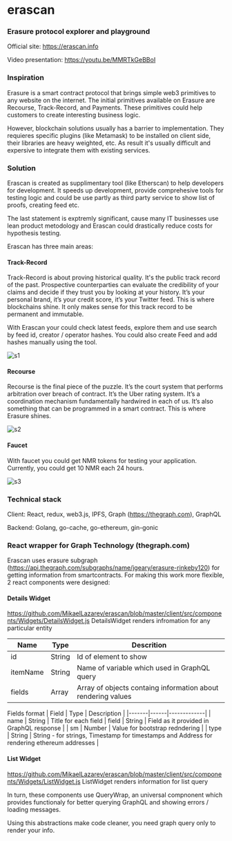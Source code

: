 # erascan
### Erasure protocol explorer and playground

Official site: https://erascan.info

Video presentation: https://youtu.be/MMRTkGeBBoI

### Inspiration

Erasure is a smart contract protocol that brings simple web3 primitives to any website on the internet. The initial primitives available on Erasure are Recourse, Track-Record, and Payments. These primitives could help customers to create interesting business logic.

However, blockchain solutions usually has a barrier to implementation. They requieres specific plugins (like Metamask) to be installed on client side, their libraries are heavy weighted, etc. As result it's usually difficult and expersive to integrate them with existing services.

### Solution
Erascan is created as supplimentary tool (like Etherscan) to help developers for development. It speeds up development, provide comprehesive tools for testing logic and could be use partly as third party service to show list of proofs, creating feed etc.

The last statement is exptremly significant, cause many IT businesses use lean product metodology and Erascan could drastically reduce costs for hypothesis testing.

Erascan has three main areas:

#### Track-Record
Track-Record is about proving historical quality. It's the public track record of the past. Prospective counterparties can evaluate the credibility of your claims and decide if they trust you by looking at your history. It’s your personal brand, it’s your credit score, it’s your Twitter feed. This is where blockchains shine. It only makes sense for this track record to be permanent and immutable.

With Erascan your could check latest feeds, explore them and use search by feed id, creator / operator hashes.
You could also create Feed and add hashes manually using the tool.

![s1](https://user-images.githubusercontent.com/26343374/71036449-c7a65380-212e-11ea-9dc1-c0f18b8ce314.png)


#### Recourse
Recourse is the final piece of the puzzle. It’s the court system that performs arbitration over breach of contract. It’s the Uber rating system. It’s a coordination mechanism fundamentally hardwired in each of us. It’s also something that can be programmed in a smart contract. This is where Erasure shines.

![s2](https://user-images.githubusercontent.com/26343374/71036455-cc6b0780-212e-11ea-87c2-9e2c22a3f6e1.png)


#### Faucet
With faucet you could get NMR tokens for testing your application. Currently, you could get 10 NMR each 24 hours.

![s3](https://user-images.githubusercontent.com/26343374/71036458-ce34cb00-212e-11ea-823b-6dfcd13f3a98.png)


### Technical stack

Client: React, redux, web3.js, IPFS, Graph (https://thegraph.com), GraphQL

Backend: Golang, go-cache, go-ethereum, gin-gonic

### React wrapper for Graph Technology (thegraph.com)

Erascan uses erasure subgraph (https://api.thegraph.com/subgraphs/name/jgeary/erasure-rinkeby120) for getting information from smartcontracts. For making this work more flexible, 2 react components were designed:

#### Details Widget 
https://github.com/MikaelLazarev/erascan/blob/master/client/src/components/Widgets/DetailsWidget.js
DetailsWidget renders infromation for any particular entity


| Name | Type | Descrition |
|------|------|------------|
| id   | String | Id of element to show |
| itemName | String | Name of variable which used in GraphQL query |
| fields | Array | Array of objects containg information about rendering values |

Fields format
| Field | Type | Description |
|-------|------|-------------|
| name  | String | Title for each field
| field | String | Field as it provided in GraphQL response |
| sm    | Number | Value for bootstrap redndering |
| type  | String | String - for strings, Timestamp for timestamps and Address for rendering ethereum addresses |


#### List Widget
https://github.com/MikaelLazarev/erascan/blob/master/client/src/components/Widgets/ListWidget.js
ListWidget renders information for list query

In turn, these components use QueryWrap, an universal compnonent which provides functionaly for better querying GraphQL and showing errors / loading messages.

Using this abstractions make code cleaner, you need graph query only to render your info.

